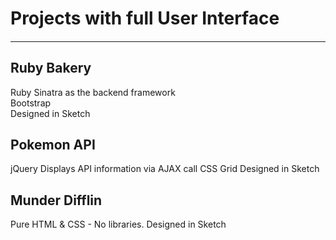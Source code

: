 # Projects with full User Interface
####

----
## Ruby Bakery

Ruby
Sinatra as the backend framework     
Bootstrap  
Designed in Sketch  

## Pokemon API

jQuery
Displays API information via AJAX call
CSS Grid
Designed in Sketch

## Munder Difflin

Pure HTML & CSS - No libraries.
Designed in Sketch
